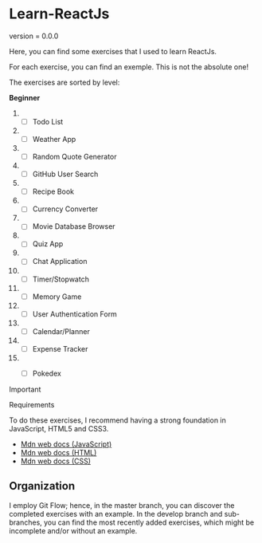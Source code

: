 # Learn-ReactJs

version = 0.0.0

Here, you can find some exercises that I used to learn ReactJs.

For each exercise, you can find an exemple. This is not the absolute one!

The exercises are sorted by level:

**Beginner**

1. - [ ] Todo List
2. - [ ] Weather App
3. - [ ] Random Quote Generator
4. - [ ] GitHub User Search
5. - [ ] Recipe Book
6. - [ ] Currency Converter
7. - [ ] Movie Database Browser
8. - [ ] Quiz App
9. - [ ] Chat Application
10. - [ ] Timer/Stopwatch
11. - [ ] Memory Game
12. - [ ] User Authentication Form
13. - [ ] Calendar/Planner
14. - [ ] Expense Tracker
15. - [ ] Pokedex


> [!IMPORTANT]
> Requirements
>
> To do these exercises, I recommend having a strong foundation in JavaScript, HTML5 and CSS3.
> 
> - [Mdn web docs (JavaScript)](https://developer.mozilla.org/en-US/docs/Web/JavaScript)
> - [Mdn web docs (HTML)](https://developer.mozilla.org/en-US/docs/Web/HTML)
> - [Mdn web docs (CSS)](https://developer.mozilla.org/en-US/docs/Web/CSS)

## Organization

I employ Git Flow; hence, in the master branch, you can discover the completed exercises with an example. In the develop branch and sub-branches, you can find the most recently added exercises, which might be incomplete and/or without an example.

